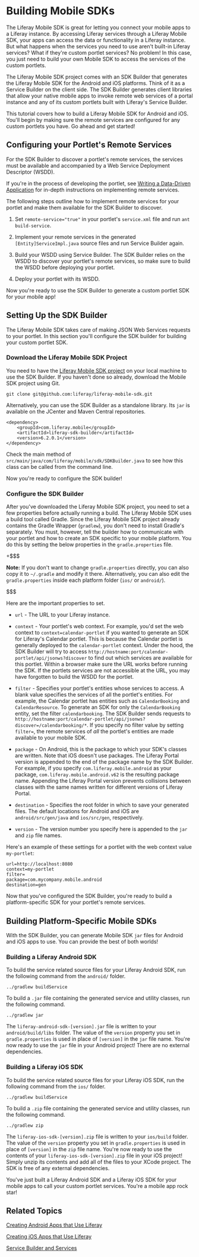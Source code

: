 # Building Mobile SDKs [](id=building-mobile-sdks)

The Liferay Mobile SDK is great for letting you connect your mobile apps to a 
Liferay instance. By accessing Liferay services through a Liferay Mobile SDK, 
your apps can access the data or functionality in a Liferay instance. But what 
happens when the services you need to use aren't built-in Liferay services? What 
if they're custom portlet services? No problem! In this case, you just need to 
build your own Mobile SDK to access the services of the custom portlets. 

The Liferay Mobile SDK project comes with an SDK Builder that generates the 
Liferay Mobile SDK for the Android and iOS platforms. Think of it as a Service
Builder on the client side. The SDK Builder generates client libraries that 
allow your native mobile apps to invoke remote web services of a portal instance 
and any of its custom portlets built with Liferay's Service Builder. 

This tutorial covers how to build a Liferay Mobile SDK for Android and iOS. 
You'll begin by making sure the remote services are configured for any custom 
portlets you have. Go ahead and get started! 

## Configuring your Portlet's Remote Services [](id=configuring-your-portlets-remote-services)

For the SDK Builder to discover a portlet's remote services, the services must 
be available and accompanied by a Web Service Deployment Descriptor (WSDD). 

If you're in the process of developing the portlet, see
[Writing a Data-Driven Application](/develop/learning-paths/-/knowledge_base/6-2/writing-a-data-driven-application)
for in-depth instructions on implementing remote services.

The following steps outline how to implement remote services for your portlet 
and make them available for the SDK Builder to discover. 

1. Set `remote-service="true"` in your portlet's `service.xml` file and run 
   `ant build-service`.

2. Implement your remote services in the generated `[Entity]ServiceImpl.java` 
   source files and run Service Builder again. 

3. Build your WSDD using Service Builder. The SDK Builder relies on the WSDD 
   to discover your portlet's remote services, so make sure to build the WSDD 
   before deploying your portlet. 

4. Deploy your portlet with its WSDD.

Now you're ready to use the SDK Builder to generate a custom portlet SDK for 
your mobile app! 

## Setting Up the SDK Builder [](id=setting-up-the-sdk-builder)

The Liferay Mobile SDK takes care of making JSON Web Services 
requests to your portlet. In this section you'll configure the SDK builder for 
building your custom portlet SDK. 

### Download the Liferay Mobile SDK Project [](id=download-the-liferay-mobile-sdk-project)

You need to have the [Liferay Mobile SDK project](https://github.com/liferay/liferay-mobile-sdk) on your local machine to use 
the SDK Builder. If you haven't done so already, download the Mobile SDK project 
using Git.

	git clone git@github.com:liferay/liferay-mobile-sdk.git

Alternatively, you can use the SDK Builder as a standalone library. Its `jar` is 
available on the JCenter and Maven Central repositories. 

	<dependency>
		<groupId>com.liferay.mobile</groupId>
		<artifactId>liferay-sdk-builder</artifactId>
		<version>6.2.0.1</version>
	</dependency>

Check the main method of `src/main/java/com/liferay/mobile/sdk/SDKBuilder.java` 
to see how this class can be called from the command line. 

Now you're ready to configure the SDK builder! 

### Configure the SDK Builder [](id=configure-the-sdk-builder)

After you've downloaded the Liferay Mobile SDK project, you need to set a few
properties before actually running a build. The Liferay Mobile SDK uses a build
tool called Gradle. Since the Liferay Mobile SDK project already contains the
Gradle Wrapper (`gradlew`), you don't need to install Gradle's separately. You
must, however, tell the builder how to communicate with your portlet and how to
create an SDK specific to your mobile platform. You do this by setting the below
properties in the `gradle.properties` file.

+$$$

**Note:** If you don't want to change 
  `gradle.properties` directly, you can also copy it to `~/.gradle` and modify 
  it there. Alternatively, you can also edit the `gradle.properties` inside each 
  platform folder (`ios/` or `android/`).

$$$

Here are the important properties to set.

* `url` - The URL to your Liferay instance.

* `context` - Your portlet's web context. For example, you'd set the web context
to `context=calendar-portlet` if you wanted to generate an SDK for Liferay's
Calendar portlet. This is because the Calendar portlet is generally deployed to
the `calendar-portlet` context. Under the hood, the SDK Builder will try to
access `http://hostname:port/calendar-portlet/api/jsonws?discover` to find out
which services are available for this portlet. Within a browser make sure the
URL works before running the SDK. If the portlets services are not accessible at
the URL, you may have forgotten to build the WSDD for the portlet.

* `filter` - Specifies your portlet's entities whose services to access. A
blank value specifies the services of all the portlet's entities. For 
example, the Calendar portlet has entities such as `CalendarBooking` and
`CalendarResource`. To generate an SDK for only the `CalendarBooking`
entity, set the filter `calendarbooking`. The SDK Builder sends requests to 
`http://hostname:port/calendar-portlet/api/jsonws?discover=/calendarbooking/*`.
If you specify no filter value by setting `filter=`, the remote services of 
*all* the portlet's entities are made available to your mobile SDK. 

* `package` - On Android, this is the package to which your SDK's classes are
written. Note that iOS doesn't use packages. The Liferay Portal version is
appended to the end of the package name by the SDK Builder. For example, if you
specify `com.liferay.mobile.android` as your package,
`com.liferay.mobile.android.v62` is the resulting package name. Appending the
Liferay Portal version prevents collisions between classes with the same names
written for different versions of Liferay Portal. 

* `destination` - Specifies the root folder in which to save your generated
files. The default locations for Android and iOS are `android/src/gen/java` and
`ios/src/gen`, respectively. 
	
* `version` - The version number you specify here is appended to the `jar` and 
`zip` file names. 

Here's an example of these settings for a portlet with the web context value 
`my-portlet`: 

    url=http://localhost:8080
    context=my-portlet
    filter=
    package=com.mycompany.mobile.android
    destination=gen

Now that you've configured the SDK Builder, you're ready to build a
platform-specific SDK for your portlet's remote services. 

## Building Platform-Specific Mobile SDKs [](id=building-platform-specific-mobile-sdks)

With the SDK Builder, you can generate Mobile SDK `jar` files for Android and
iOS apps to use. You can provide the best of both worlds!  

### Building a Liferay Android SDK [](id=building-a-liferay-android-sdk)

To build the service related source files for your Liferay Android SDK, run the
following command from the `android/` folder. 

    ../gradlew buildService

To build a `.jar` file containing the generated service and utility classes, run
the following command. 

    ../gradlew jar

The `liferay-android-sdk-[version].jar` file is written to your 
`android/build/libs` folder. The value of the `version` property you set in 
`gradle.properties` is used in place of `[version]` in the `jar` file name. 
You're now ready to use the `jar` file in your Android project! There are no 
external dependencies.

### Building a Liferay iOS SDK [](id=building-a-liferay-ios-sdk)

To build the service related source files for your Liferay iOS SDK, run the
following command from the `ios/` folder. 

	../gradlew buildService

To build a `.zip` file containing the generated service and utility classes, run
the following command.

    ../gradlew zip

The `liferay-ios-sdk-[version].zip` file is written to your `ios/build` folder. 
The value of the `version` property you set in `gradle.properties` is used in 
place of `[version]` in the `zip` file name. You're now ready to use the 
contents of your `liferay-ios-sdk-[version].zip` file in your iOS project! 
Simply unzip its contents and add all of the files to your XCode project. The 
SDK is free of any external dependencies.

You've just built a Liferay Android SDK and a Liferay iOS SDK for your mobile
apps to call your custom portlet services. You're a mobile app rock star! 

## Related Topics [](id=related-topics)

[Creating Android Apps that Use Liferay](/develop/tutorials/-/creating-android-apps-that-use-liferay)

[Creating iOS Apps that Use Liferay](/develop/tutorials/-/knowledge_base/6-2/creating-ios-apps-that-use-liferay)

[Service Builder and Services](/develop/tutorials/-/knowledge_base/6-2/service-builder)

